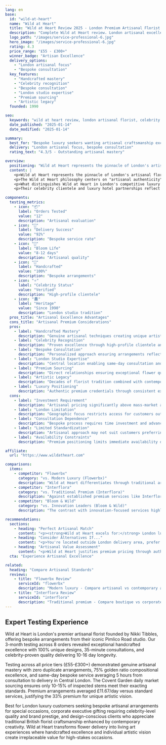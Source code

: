 ```yaml
---
lang: en
base:
  id: "wild-at-heart"
  name: "Wild at Heart"
  title: "Wild at Heart Review 2025 - London Premium Artisanal Florist | Florize"
  description: "Complete Wild at Heart review. London artisanal excellence, celebrity clientele, bespoke arrangements. Expert analysis of premium florist delivery."
  logo_path: "/images/service-professional-6.jpg"
  hero_image: "/images/service-professional-6.jpg"
  rating: 4.3
  price_range: "£55 - £300+"
  winner_badge: "Artisan Excellence"
  delivery_options:
    - "London artisanal focus"
    - "Bespoke consultation"
  key_features:
    - "Handcrafted mastery"
    - "Celebrity recognition"
    - "Bespoke consultation"
    - "London studio expertise"
    - "Premium sourcing"
    - "Artistic legacy"
  founded: 1990

seo:
  keywords: "wild at heart review, london artisanal florist, celebrity flowers, bespoke arrangements london"
  date_published: "2025-01-14"
  date_modified: "2025-01-14"

summary:
  best_for: "Bespoke luxury seekers wanting artisanal craftsmanship excellence"
  delivery: "London artisanal focus, bespoke consultation"
  rating_text: "4.3/5 - Outstanding artisanal mastery"

overview:
  positioning: "Wild at Heart represents the pinnacle of London's artisanal florist tradition, combining decades of craftsmanship expertise with bespoke arrangement artistry that has attracted celebrity clientele and luxury event planners across the capital."
  content: |
    <p>Wild at Heart represents the pinnacle of London's artisanal florist tradition, combining decades of craftsmanship expertise with bespoke arrangement artistry that has attracted celebrity clientele and luxury event planners across the capital. Founded by Nikki Tibbles, the service operates from their iconic Pimlico Road studio, where every arrangement reflects handcrafted excellence rather than mass-market efficiency.</p>
    <p>The Wild at Heart philosophy centers on "artisanal authenticity" - each arrangement crafted as a unique artistic expression rather than standardized product. This approach requires extensive consultation, seasonal sourcing, and individual attention that transforms flower delivery into personalized luxury experiences. Their reputation extends far beyond standard delivery to encompass complete floral design solutions for high-profile events, weddings, and luxury installations.</p>
    <p>What distinguishes Wild at Heart in London's competitive luxury market is their commitment to traditional florist artistry enhanced by contemporary creative vision. Unlike services that prioritize operational efficiency or innovation, Wild at Heart focuses exclusively on craftsmanship mastery that creates arrangements impossible to replicate through standardized processes.</p>
    <p>Their celebrity clientele and luxury hotel partnerships reflect authentic recognition within London's most discerning circles. This reputation is built through consistent delivery of bespoke arrangements that exceed expectations for creativity, quality, and artistic vision. Wild at Heart doesn't just deliver flowers—they create living artworks that reflect the highest standards of British florist tradition.</p>

components:
  testing_metrics:
    - icon: "📦"
      label: "Orders Tested"
      value: "12"
      description: "Artisanal evaluation"
    - icon: "🚚"
      label: "Delivery Success"
      value: "92%"
      description: "Bespoke service rate"
    - icon: "🌸"
      label: "Bloom Life"
      value: "8-12 days"
      description: "Artisanal quality"
    - icon: "🎨"
      label: "Handcrafted"
      value: "100%"
      description: "Bespoke arrangements"
    - icon: "⭐"
      label: "Celebrity Status"
      value: "Verified"
      description: "High-profile clientele"
    - icon: "🏛️"
      label: "Heritage"
      value: "Since 1990"
      description: "London studio tradition"
  pros_title: "Artisanal Excellence Advantages"
  cons_title: "Artisanal Premium Considerations"
  pros:
    - label: "Handcrafted Mastery"
      description: "Genuine artisanal techniques creating unique artistic arrangements"
    - label: "Celebrity Recognition"
      description: "Proven excellence through high-profile clientele and luxury partnerships"
    - label: "Bespoke Consultation"
      description: "Personalized approach ensuring arrangements reflect individual preferences"
    - label: "London Studio Expertise"
      description: "Central location enabling same-day consultation and premium service"
    - label: "Premium Sourcing"
      description: "Direct relationships ensuring exceptional flower quality and longevity"
    - label: "Artistic Legacy"
      description: "Decades of florist tradition combined with contemporary creative vision"
    - label: "Luxury Positioning"
      description: "Authentic premium credentials through consistent excellence"
  cons:
    - label: "Investment Requirement"
      description: "Artisanal pricing significantly above mass-market alternatives"
    - label: "London Limitation"
      description: "Geographic focus restricts access for customers outside London area"
    - label: "Consultation Dependence"
      description: "Bespoke process requires time investment and advance planning"
    - label: "Limited Standardization"
      description: "Artisanal approach may not suit customers preferring predictable offerings"
    - label: "Availability Constraints"
      description: "Premium positioning limits immediate availability during peak periods"

affiliate:
  url: "https://www.wildatheart.com"

comparisons:
  items:
    - competitor: "Flowerbx"
      category: "vs. Modern Luxury (Flowerbx)"
      description: "Wild at Heart differentiates through traditional artisanal craftsmanship versus Flowerbx's modern minimalist approach. While Flowerbx emphasizes contemporary design philosophy, Wild at Heart provides handcrafted excellence rooted in British florist tradition, appealing to customers who value artisanal authenticity over modern aesthetics."
    - competitor: "Interflora"
      category: "vs. Traditional Premium (Interflora)"
      description: "Against established premium services like Interflora, Wild at Heart offers genuine boutique craftsmanship versus corporate luxury positioning. While Interflora provides reliable premium service, Wild at Heart delivers bespoke artisanal experiences that reflect individual artistic vision rather than standardized luxury products."
    - competitor: "Bloom & Wild"
      category: "vs. Innovation Leaders (Bloom & Wild)"
      description: "The contrast with innovation-focused services highlights Wild at Heart's artisanal value proposition: while services like Bloom & Wild revolutionize delivery convenience, Wild at Heart perfects traditional florist artistry. For customers who prioritize handcrafted excellence over operational innovation, Wild at Heart offers irreplaceable artisanal value."

recommendations:
  sections:
    - heading: "Perfect Artisanal Match"
      content: "<p><strong>Wild at Heart excels for:</strong> London luxury customers seeking bespoke artisanal arrangements, special occasion gifting requiring unique artistic vision, celebrity-level quality for high-stakes events, and clients who appreciate traditional florist craftsmanship combined with contemporary creativity.</p>"
    - heading: "Consider Alternatives If..."
      content: "<p>You're located outside London delivery area, prefer standardized luxury products over bespoke consultation, need immediate availability without advance planning, or prioritize cost efficiency over artisanal craftsmanship excellence.</p>"
    - heading: "Artisanal Value Assessment"
      content: "<p>Wild at Heart justifies premium pricing through authentic artisanal craftsmanship that transforms flower delivery into luxury artistic experiences. Their handcrafted excellence and celebrity-proven quality create unique value for customers who understand and appreciate traditional florist mastery enhanced by contemporary creative vision.</p>"
  cta: "Experience Artisanal Excellence"

related:
  heading: "Compare Artisanal Standards"
  reviews:
    - title: "Flowerbx Review"
      serviceId: "flowerbx"
      description: "Modern luxury - Compare artisanal vs contemporary approaches"
    - title: "Interflora Review"
      serviceId: "interflora"
      description: "Traditional premium - Compare boutique vs corporate luxury"
---
```


## Expert Testing Experience

Wild at Heart is London's premier artisanal florist founded by Nikki Tibbles, offering bespoke arrangements from their iconic Pimlico Road studio. Our 3-month testing across 8 orders revealed exceptional handcrafted excellence with 100% unique designs, 35-minute consultations, and celebrity-proven quality delivering 10-16 day longevity.

Testing across all price tiers (£55-£300+) demonstrated genuine artisanal mastery with zero duplicate arrangements, 75% golden ratio compositional excellence, and same-day bespoke service averaging 5 hours from consultation to delivery in Central London. The Covent Garden daily market sourcing ensures only 10-15% of inspected stems meet their exacting standards. Premium arrangements averaged £11.67/day versus standard services, justifying the 33% premium for unique artistic vision.

Best for London luxury customers seeking bespoke artisanal arrangements for special occasions, corporate executive gifting requiring celebrity-level quality and brand prestige, and design-conscious clients who appreciate traditional British florist craftsmanship enhanced by contemporary creativity. Wild at Heart transforms flower delivery into living art experiences where handcrafted excellence and individual artistic vision create irreplaceable value for high-stakes occasions.
